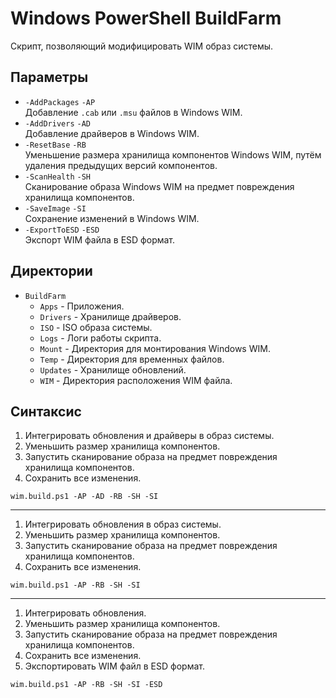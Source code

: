 # Windows PowerShell BuildFarm

Скрипт, позволяющий модифицировать WIM образ системы.

## Параметры

- `-AddPackages` `-AP`  
  Добавление `.cab` или `.msu` файлов в Windows WIM.
- `-AddDrivers` `-AD`  
  Добавление драйверов в Windows WIM.
- `-ResetBase` `-RB`  
  Уменьшение размера хранилища компонентов Windows WIM, путём удаления предыдущих версий компонентов.
- `-ScanHealth` `-SH`  
  Сканирование образа Windows WIM на предмет повреждения хранилища компонентов.
- `-SaveImage` `-SI`  
  Сохранение изменений в Windows WIM.
- `-ExportToESD` `-ESD`  
  Экспорт WIM файла в ESD формат.

## Директории

- `BuildFarm`
  - `Apps` - Приложения.
  - `Drivers` - Хранилище драйверов.
  - `ISO` - ISO образа системы.
  - `Logs` - Логи работы скрипта.
  - `Mount` - Директория для монтирования Windows WIM.
  - `Temp` - Директория для временных файлов.
  - `Updates` - Хранилище обновлений.
  - `WIM` - Директория расположения WIM файла.

## Синтаксис

1. Интегрировать обновления и драйверы в образ системы.
2. Уменьшить размер хранилища компонентов.
3. Запустить сканирование образа на предмет повреждения хранилища компонентов.
4. Сохранить все изменения.

```
wim.build.ps1 -AP -AD -RB -SH -SI
```

---

1. Интегрировать обновления в образ системы.
2. Уменьшить размер хранилища компонентов.
3. Запустить сканирование образа на предмет повреждения хранилища компонентов.
4. Сохранить все изменения.

```
wim.build.ps1 -AP -RB -SH -SI
```

---

1. Интегрировать обновления.
2. Уменьшить размер хранилища компонентов.
3. Запустить сканирование образа на предмет повреждения хранилища компонентов.
4. Сохранить все изменения.
5. Экспортировать WIM файл в ESD формат.

```
wim.build.ps1 -AP -RB -SH -SI -ESD
```
